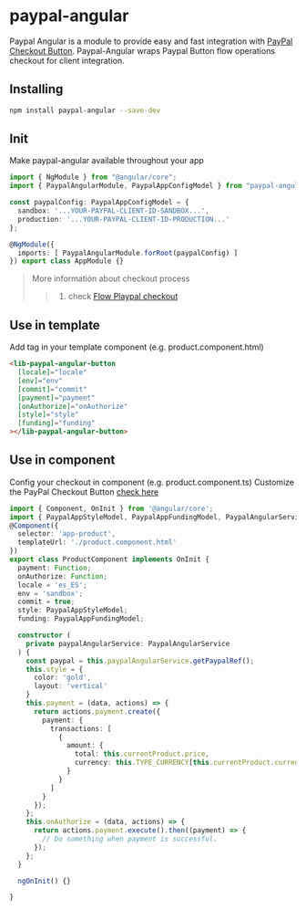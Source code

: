 paypal-angular
==============

Paypal Angular is a module to provide easy and fast integration with [PayPal Checkout Button](https://developer.paypal.com/docs/checkout/how-to/customize-button). Paypal-Angular wraps Paypal Button flow operations checkout for client integration.

## Installing

```sh
npm install paypal-angular --save-dev
```
## Init
Make paypal-angular available throughout your app

```typescript
import { NgModule } from "@angular/core";
import { PaypalAngularModule, PaypalAppConfigModel } from "paypal-angular"

const paypalConfig: PaypalAppConfigModel = {
  sandbox: '...YOUR-PAYPAL-CLIENT-ID-SANDBOX...',
  production: '...YOUR-PAYPAL-CLIENT-ID-PRODUCTION...'
};

@NgModule({
  imports: [ PaypalAngularModule.forRoot(paypalConfig) ]
}) export class AppModule {}
```

> More informatión about checkout process
>> 1. check [Flow Playpal checkout](https://developer.paypal.com/docs/checkout/integrate/#2-set-up-a-payment)


## Use in template
Add tag in your template component (e.g. product.component.html)

```html
<lib-paypal-angular-button
  [locale]="locale"
  [env]="env"
  [commit]="commit"
  [payment]="payment"
  [onAuthorize]="onAuthorize"
  [style]="style"
  [funding]="funding"
></lib-paypal-angular-button>
```
## Use in component
Config your checkout in component (e.g. product.component.ts)
Customize the PayPal Checkout Button [check here](https://developer.paypal.com/docs/checkout/how-to/customize-button/#customization-example)

```typescript
import { Component, OnInit } from '@angular/core';
import { PaypalAppStyleModel, PaypalAppFundingModel, PaypalAngularService } from 'paypal-angular';
@Component({
  selector: 'app-product',
  templateUrl: './product.component.html'
})
export class ProductComponent implements OnInit {
  payment: Function;
  onAuthorize: Function;
  locale = 'es_ES';
  env = 'sandbox';
  commit = true;
  style: PaypalAppStyleModel;
  funding: PaypalAppFundingModel;

  constructor (
    private paypalAngularService: PaypalAngularService
  ) {
    const paypal = this.paypalAngularService.getPaypalRef();
    this.style = {
      color: 'gold',
      layout: 'vertical'
    }
    this.payment = (data, actions) => {
      return actions.payment.create({
        payment: {
          transactions: [
            {
              amount: {
                total: this.currentProduct.price,
                currency: this.TYPE_CURRENCY[this.currentProduct.currency].value
              }
            }
          ]
        }
      });
    };
    this.onAuthorize = (data, actions) => {
      return actions.payment.execute().then((payment) => {
        // Do something when payment is successful.
      });
    };
  }

  ngOnInit() {}

}

```
